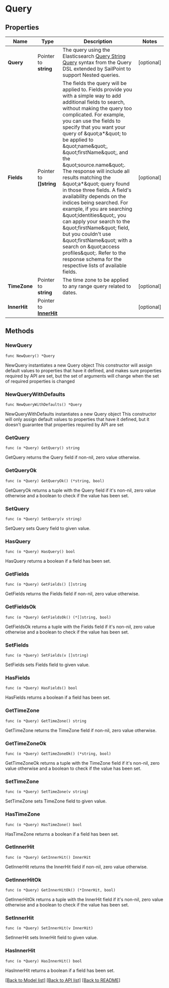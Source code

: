 # Query

## Properties

Name | Type | Description | Notes
------------ | ------------- | ------------- | -------------
**Query** | Pointer to **string** | The query using the Elasticsearch [Query String Query](https://www.elastic.co/guide/en/elasticsearch/reference/5.2/query-dsl-query-string-query.html#query-string) syntax from the Query DSL extended by SailPoint to support Nested queries. | [optional] 
**Fields** | Pointer to **[]string** | The fields the query will be applied to.  Fields provide you with a simple way to add additional fields to search, without making the query too complicated.  For example, you can use the fields to specify that you want your query of \&quot;a*\&quot; to be applied to \&quot;name\&quot;, \&quot;firstName\&quot;, and the \&quot;source.name\&quot;.  The response will include all results matching the \&quot;a*\&quot; query found in those three fields.  A field&#39;s availability depends on the indices being searched.  For example, if you are searching \&quot;identities\&quot;, you can apply your search to the \&quot;firstName\&quot; field, but you couldn&#39;t use \&quot;firstName\&quot; with a search on \&quot;access profiles\&quot;.  Refer to the response schema for the respective lists of available fields.  | [optional] 
**TimeZone** | Pointer to **string** | The time zone to be applied to any range query related to dates. | [optional] 
**InnerHit** | Pointer to [**InnerHit**](InnerHit.md) |  | [optional] 

## Methods

### NewQuery

`func NewQuery() *Query`

NewQuery instantiates a new Query object
This constructor will assign default values to properties that have it defined,
and makes sure properties required by API are set, but the set of arguments
will change when the set of required properties is changed

### NewQueryWithDefaults

`func NewQueryWithDefaults() *Query`

NewQueryWithDefaults instantiates a new Query object
This constructor will only assign default values to properties that have it defined,
but it doesn't guarantee that properties required by API are set

### GetQuery

`func (o *Query) GetQuery() string`

GetQuery returns the Query field if non-nil, zero value otherwise.

### GetQueryOk

`func (o *Query) GetQueryOk() (*string, bool)`

GetQueryOk returns a tuple with the Query field if it's non-nil, zero value otherwise
and a boolean to check if the value has been set.

### SetQuery

`func (o *Query) SetQuery(v string)`

SetQuery sets Query field to given value.

### HasQuery

`func (o *Query) HasQuery() bool`

HasQuery returns a boolean if a field has been set.

### GetFields

`func (o *Query) GetFields() []string`

GetFields returns the Fields field if non-nil, zero value otherwise.

### GetFieldsOk

`func (o *Query) GetFieldsOk() (*[]string, bool)`

GetFieldsOk returns a tuple with the Fields field if it's non-nil, zero value otherwise
and a boolean to check if the value has been set.

### SetFields

`func (o *Query) SetFields(v []string)`

SetFields sets Fields field to given value.

### HasFields

`func (o *Query) HasFields() bool`

HasFields returns a boolean if a field has been set.

### GetTimeZone

`func (o *Query) GetTimeZone() string`

GetTimeZone returns the TimeZone field if non-nil, zero value otherwise.

### GetTimeZoneOk

`func (o *Query) GetTimeZoneOk() (*string, bool)`

GetTimeZoneOk returns a tuple with the TimeZone field if it's non-nil, zero value otherwise
and a boolean to check if the value has been set.

### SetTimeZone

`func (o *Query) SetTimeZone(v string)`

SetTimeZone sets TimeZone field to given value.

### HasTimeZone

`func (o *Query) HasTimeZone() bool`

HasTimeZone returns a boolean if a field has been set.

### GetInnerHit

`func (o *Query) GetInnerHit() InnerHit`

GetInnerHit returns the InnerHit field if non-nil, zero value otherwise.

### GetInnerHitOk

`func (o *Query) GetInnerHitOk() (*InnerHit, bool)`

GetInnerHitOk returns a tuple with the InnerHit field if it's non-nil, zero value otherwise
and a boolean to check if the value has been set.

### SetInnerHit

`func (o *Query) SetInnerHit(v InnerHit)`

SetInnerHit sets InnerHit field to given value.

### HasInnerHit

`func (o *Query) HasInnerHit() bool`

HasInnerHit returns a boolean if a field has been set.


[[Back to Model list]](../README.md#documentation-for-models) [[Back to API list]](../README.md#documentation-for-api-endpoints) [[Back to README]](../README.md)


